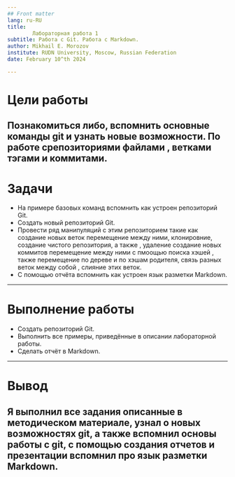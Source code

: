 ```yaml
---
## Front matter
lang: ru-RU
title: 
        Лабораторная работа 1
subtitle: Работа с Git. Работа с Markdown.
author: Mikhail E. Morozov
institute: RUDN University, Moscow, Russian Federation
date: February 10^th 2024

---
```


# Цели работы

Познакомиться либо, вспомнить основные команды git и узнать новые возможности. По работе срепозиториями файлами , ветками тэгами и коммитами.
---

# Задачи

* На примере базовых команд вспомнить как устроен репозиторий Git.
* Создать новый репозиторий Git.
* Провести ряд манипуляций с этим репозиторием такие как создание новых веток перемещение между ними, клонировние, создание чистого репозитория, а также , удаление создание новых коммитов перемещение между ними с пмоощью поиска хэшей , также перемещение по дереве и по хэшам родителя, связь разных веток между собой , слияние этих веток.
* С помощью отчёта вспомнить как устроен язык разметки Markdown.

---

# Выполнение работы

* Создать репозиторий Git.
* Выполнить все примеры, приведённые в описании лабораторной работы.
* Сделать отчёт в Markdown.
---

# Вывод
Я выполнил все задания описанные в методическом материале, узнал о новых возможностях git, а также вспомнил основы работы с git, с помощью создания отчетов и презентации вспомнил про язык разметки Markdown.
---

